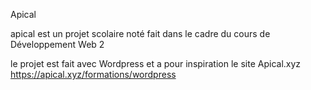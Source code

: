 Apical

apical est un projet scolaire noté fait dans le cadre du cours de Développement Web 2 

le projet est fait avec Wordpress et a pour inspiration le site Apical.xyz 
https://apical.xyz/formations/wordpress  